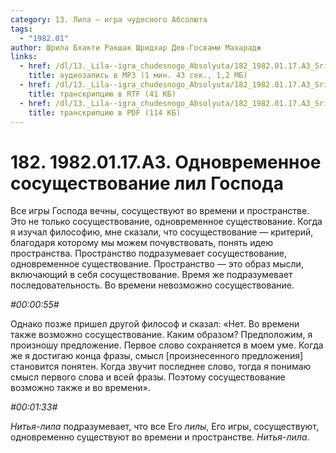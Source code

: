 ```yaml
---
category: 13. Лила — игра чудесного Абсолюта
tags:
  - "1982.01"
author: Шрила Бхакти Ракшак Шридхар Дев-Госвами Махарадж
links:
  - href: /dl/13._Lila--igra_chudesnogo_Absolyuta/182_1982.01.17.A3_SridharMj_Odnovremennoe_sosuwestvovaniye_lil_Gospoda.mp3
    title: аудиозапись в MP3 (1 мин. 43 сек., 1,2 МБ)
  - href: /dl/13._Lila--igra_chudesnogo_Absolyuta/182_1982.01.17.A3_SridharMj_Odnovremennoe_sosuwestvovaniye_lil_Gospoda.rtf
    title: транскрипцию в RTF (41 КБ)
  - href: /dl/13._Lila--igra_chudesnogo_Absolyuta/182_1982.01.17.A3_SridharMj_Odnovremennoe_sosuwestvovaniye_lil_Gospoda.pdf
    title: транскрипцию в PDF (114 КБ)
---
```


# 182. 1982.01.17.A3. Одновременное сосуществование лил Господа

Все игры Господа вечны, сосуществуют во времени и пространстве. Это не только сосуществование, одновременное существование. Когда я изучал философию, мне сказали, что сосуществование — критерий, благодаря которому мы можем почувствовать, понять идею пространства. Пространство подразумевает сосуществование, одновременное существование. Пространство — это образ мысли, включающий в себя сосуществование. Время же подразумевает последовательность. Во времени невозможно сосуществование.

*#00:00:55#*

Однако позже пришел другой философ и сказал: «Нет. Во времени также возможно сосуществование. Каким образом? Предположим, я произношу предложение. Первое слово сохраняется в моем уме. Когда же я достигаю конца фразы, смысл [произнесенного предложения] становится понятен. Когда звучит последнее слово, тогда я понимаю смысл первого слова и всей фразы. Поэтому сосуществование возможно также и во времени».

*#00:01:33#*

*Нитья-лила* подразумевает, что все Его *лилы*, Его игры, сосуществуют, одновременно существуют во времени и пространстве. *Нитья-лила*.

